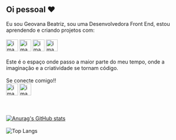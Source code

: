 ## Oi pessoal :heart:

Eu sou Geovana Beatriz, sou uma Desenvolvedora Front End, estou aprendendo e criando projetos com:
<br>
<br>
<img width="32" height="32" alt="image" src="https://github.com/user-attachments/assets/aa3b4d6a-2669-426f-862f-9149b44b537a" />
<img width="32" height="32" alt="image" src="https://github.com/user-attachments/assets/ed88ed62-9d30-4f8e-a48d-c46de4262d17" />
<img width="32" height="32" alt="image" src="https://github.com/user-attachments/assets/a61409b0-bf55-4646-a361-7de533c2ec36" />
<img width="32" height="32" alt="image" src="https://github.com/user-attachments/assets/03b40aa9-73d9-47c3-99af-994a1e6b6729" />
<br>
<br>
Este é o espaço onde passo a maior parte do meu tempo, onde a imaginação e a criatividade se tornam código.
<br>
<br>
Se conecte comigo!!
<br>
<a href="https://www.instagram.com/starsyuuri/" target="_blank"><img width="32" height="32" alt="image" src="https://github.com/user-attachments/assets/8644bde8-b5c9-48a3-85f3-dfe153a1a749" /><a/>
<a href="https://www.instagram.com/starsyuuri/(https://www.linkedin.com/in/geovanabeatriz-dev/)" target="_blank"><img width="32" height="32" alt="image" src="https://github.com/user-attachments/assets/85937f2d-0a97-4ab1-8dcd-d953dcf24f83" /><a/>
<br>
<br>
<br>
<br>
[![Anurag's GitHub stats](https://github-readme-stats.vercel.app/api?username=Geovanabf)](https://github.com/anuraghazra/github-readme-stats)
<br>
<br>
![Top Langs](https://github-readme-stats.vercel.app/api/top-langs/?username=Geovanabf&layout=compact)
